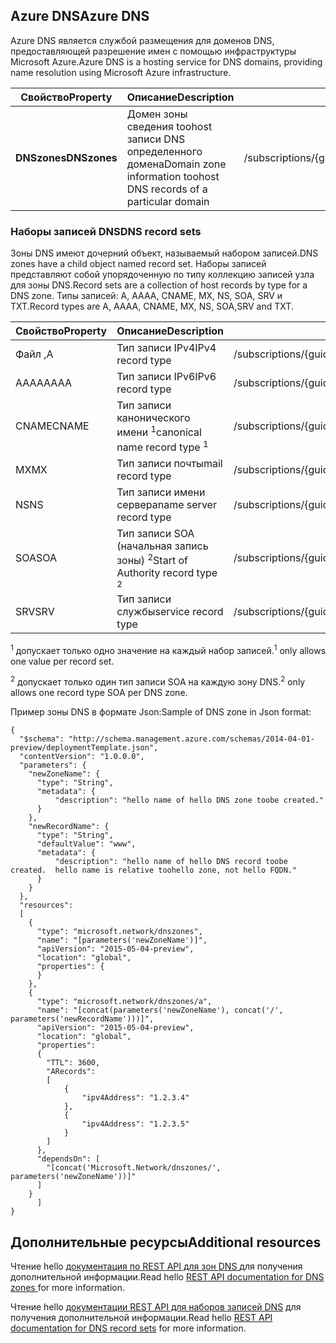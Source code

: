 ## <a name="azure-dns"></a><span data-ttu-id="818d2-101">Azure DNS</span><span class="sxs-lookup"><span data-stu-id="818d2-101">Azure DNS</span></span>
<span data-ttu-id="818d2-102">Azure DNS является службой размещения для доменов DNS, предоставляющей разрешение имен с помощью инфраструктуры Microsoft Azure.</span><span class="sxs-lookup"><span data-stu-id="818d2-102">Azure DNS is a hosting service for DNS domains, providing name resolution using Microsoft Azure infrastructure.</span></span>

| <span data-ttu-id="818d2-103">Свойство</span><span class="sxs-lookup"><span data-stu-id="818d2-103">Property</span></span> | <span data-ttu-id="818d2-104">Описание</span><span class="sxs-lookup"><span data-stu-id="818d2-104">Description</span></span> | <span data-ttu-id="818d2-105">Образец значения</span><span class="sxs-lookup"><span data-stu-id="818d2-105">Sample Value</span></span> |
| --- | --- | --- |
| <span data-ttu-id="818d2-106">**DNSzones**</span><span class="sxs-lookup"><span data-stu-id="818d2-106">**DNSzones**</span></span> |<span data-ttu-id="818d2-107">Домен зоны сведения toohost записи DNS определенного домена</span><span class="sxs-lookup"><span data-stu-id="818d2-107">Domain zone information toohost DNS records of a particular domain</span></span> |<span data-ttu-id="818d2-108">/subscriptions/{guid}/.../providers/Microsoft.Network/dnszones/contoso.com"</span><span class="sxs-lookup"><span data-stu-id="818d2-108">/subscriptions/{guid}/.../providers/Microsoft.Network/dnszones/contoso.com"</span></span> |

### <a name="dns-record-sets"></a><span data-ttu-id="818d2-109">Наборы записей DNS</span><span class="sxs-lookup"><span data-stu-id="818d2-109">DNS record sets</span></span>
<span data-ttu-id="818d2-110">Зоны DNS имеют дочерний объект, называемый набором записей.</span><span class="sxs-lookup"><span data-stu-id="818d2-110">DNS zones have a child object named record set.</span></span> <span data-ttu-id="818d2-111">Наборы записей представляют собой упорядоченную по типу коллекцию записей узла для зоны DNS.</span><span class="sxs-lookup"><span data-stu-id="818d2-111">Record sets are a collection of host records by type for a DNS zone.</span></span> <span data-ttu-id="818d2-112">Типы записей: A, AAAA, CNAME, MX, NS, SOA, SRV и TXT.</span><span class="sxs-lookup"><span data-stu-id="818d2-112">Record types are A, AAAA, CNAME, MX, NS, SOA,SRV and TXT.</span></span>

| <span data-ttu-id="818d2-113">Свойство</span><span class="sxs-lookup"><span data-stu-id="818d2-113">Property</span></span> | <span data-ttu-id="818d2-114">Описание</span><span class="sxs-lookup"><span data-stu-id="818d2-114">Description</span></span> | <span data-ttu-id="818d2-115">Образец значения</span><span class="sxs-lookup"><span data-stu-id="818d2-115">Sample value</span></span> |
| --- | --- | --- |
| <span data-ttu-id="818d2-116">Файл ,</span><span class="sxs-lookup"><span data-stu-id="818d2-116">A</span></span> |<span data-ttu-id="818d2-117">Тип записи IPv4</span><span class="sxs-lookup"><span data-stu-id="818d2-117">IPv4 record type</span></span> |<span data-ttu-id="818d2-118">/subscriptions/{guid}/.../providers/Microsoft.Network/dnszones/contoso.com/A/www</span><span class="sxs-lookup"><span data-stu-id="818d2-118">/subscriptions/{guid}/.../providers/Microsoft.Network/dnszones/contoso.com/A/www</span></span> |
| <span data-ttu-id="818d2-119">AAAA</span><span class="sxs-lookup"><span data-stu-id="818d2-119">AAAA</span></span> |<span data-ttu-id="818d2-120">Тип записи IPv6</span><span class="sxs-lookup"><span data-stu-id="818d2-120">IPv6 record type</span></span> |<span data-ttu-id="818d2-121">/subscriptions/{guid}/.../providers/Microsoft.Network/dnszones/contoso.com/AAAA/hostrecord</span><span class="sxs-lookup"><span data-stu-id="818d2-121">/subscriptions/{guid}/.../providers/Microsoft.Network/dnszones/contoso.com/AAAA/hostrecord</span></span> |
| <span data-ttu-id="818d2-122">CNAME</span><span class="sxs-lookup"><span data-stu-id="818d2-122">CNAME</span></span> |<span data-ttu-id="818d2-123">Тип записи канонического имени <sup>1</sup></span><span class="sxs-lookup"><span data-stu-id="818d2-123">canonical name record type <sup>1</sup></span></span> |<span data-ttu-id="818d2-124">/subscriptions/{guid}/.../providers/Microsoft.Network/dnszones/contoso.com/CNAME/www</span><span class="sxs-lookup"><span data-stu-id="818d2-124">/subscriptions/{guid}/.../providers/Microsoft.Network/dnszones/contoso.com/CNAME/www</span></span> |
| <span data-ttu-id="818d2-125">MX</span><span class="sxs-lookup"><span data-stu-id="818d2-125">MX</span></span> |<span data-ttu-id="818d2-126">Тип записи почты</span><span class="sxs-lookup"><span data-stu-id="818d2-126">mail record type</span></span> |<span data-ttu-id="818d2-127">/subscriptions/{guid}/.../providers/Microsoft.Network/dnszones/contoso.com/MX/mail</span><span class="sxs-lookup"><span data-stu-id="818d2-127">/subscriptions/{guid}/.../providers/Microsoft.Network/dnszones/contoso.com/MX/mail</span></span> |
| <span data-ttu-id="818d2-128">NS</span><span class="sxs-lookup"><span data-stu-id="818d2-128">NS</span></span> |<span data-ttu-id="818d2-129">Тип записи имени сервера</span><span class="sxs-lookup"><span data-stu-id="818d2-129">name server record type</span></span> |<span data-ttu-id="818d2-130">/subscriptions/{guid}/.../providers/Microsoft.Network/dnszones/contoso.com/NS/</span><span class="sxs-lookup"><span data-stu-id="818d2-130">/subscriptions/{guid}/.../providers/Microsoft.Network/dnszones/contoso.com/NS/</span></span> |
| <span data-ttu-id="818d2-131">SOA</span><span class="sxs-lookup"><span data-stu-id="818d2-131">SOA</span></span> |<span data-ttu-id="818d2-132">Тип записи SOA (начальная запись зоны) <sup>2</sup></span><span class="sxs-lookup"><span data-stu-id="818d2-132">Start of Authority record type <sup>2</sup></span></span> |<span data-ttu-id="818d2-133">/subscriptions/{guid}/.../providers/Microsoft.Network/dnszones/contoso.com/SOA</span><span class="sxs-lookup"><span data-stu-id="818d2-133">/subscriptions/{guid}/.../providers/Microsoft.Network/dnszones/contoso.com/SOA</span></span> |
| <span data-ttu-id="818d2-134">SRV</span><span class="sxs-lookup"><span data-stu-id="818d2-134">SRV</span></span> |<span data-ttu-id="818d2-135">Тип записи службы</span><span class="sxs-lookup"><span data-stu-id="818d2-135">service record type</span></span> |<span data-ttu-id="818d2-136">/subscriptions/{guid}/.../providers/Microsoft.Network/dnszones/contoso.com/SRV</span><span class="sxs-lookup"><span data-stu-id="818d2-136">/subscriptions/{guid}/.../providers/Microsoft.Network/dnszones/contoso.com/SRV</span></span> |

<span data-ttu-id="818d2-137"><sup>1</sup> допускает только одно значение на каждый набор записей.</span><span class="sxs-lookup"><span data-stu-id="818d2-137"><sup>1</sup> only allows one value per record set.</span></span>

<span data-ttu-id="818d2-138"><sup>2</sup> допускает только один тип записи SOA на каждую зону DNS.</span><span class="sxs-lookup"><span data-stu-id="818d2-138"><sup>2</sup> only allows one record type SOA per DNS zone.</span></span> 

<span data-ttu-id="818d2-139">Пример зоны DNS в формате Json:</span><span class="sxs-lookup"><span data-stu-id="818d2-139">Sample of DNS zone in Json format:</span></span>

    {
      "$schema": "http://schema.management.azure.com/schemas/2014-04-01-preview/deploymentTemplate.json",
      "contentVersion": "1.0.0.0",
      "parameters": {
        "newZoneName": {
          "type": "String",
          "metadata": {
              "description": "hello name of hello DNS zone toobe created."
          }
        },
        "newRecordName": {
          "type": "String",
          "defaultValue": "www",
          "metadata": {
              "description": "hello name of hello DNS record toobe created.  hello name is relative toohello zone, not hello FQDN."
          }
        }
      },
      "resources": 
      [
        {
          "type": "microsoft.network/dnszones",
          "name": "[parameters('newZoneName')]",
          "apiVersion": "2015-05-04-preview",
          "location": "global",
          "properties": {
          }
        },
        {
          "type": "microsoft.network/dnszones/a",
          "name": "[concat(parameters('newZoneName'), concat('/', parameters('newRecordName')))]",
          "apiVersion": "2015-05-04-preview",
          "location": "global",
          "properties": 
          {
            "TTL": 3600,
            "ARecords": 
            [
                {
                    "ipv4Address": "1.2.3.4"
                },
                {
                    "ipv4Address": "1.2.3.5"
                }
            ]
          },
          "dependsOn": [
            "[concat('Microsoft.Network/dnszones/', parameters('newZoneName'))]"
          ]
        }
          ]
    }

## <a name="additional-resources"></a><span data-ttu-id="818d2-140">Дополнительные ресурсы</span><span class="sxs-lookup"><span data-stu-id="818d2-140">Additional resources</span></span>
<span data-ttu-id="818d2-141">Чтение hello [документация по REST API для зон DNS ](https://msdn.microsoft.com/library/azure/mt130626.aspx) для получения дополнительной информации.</span><span class="sxs-lookup"><span data-stu-id="818d2-141">Read hello [REST API documentation for DNS zones ](https://msdn.microsoft.com/library/azure/mt130626.aspx) for more information.</span></span>

<span data-ttu-id="818d2-142">Чтение hello [документации REST API для наборов записей DNS](https://msdn.microsoft.com/library/azure/mt130627.aspx) для получения дополнительной информации.</span><span class="sxs-lookup"><span data-stu-id="818d2-142">Read hello [REST API documentation for DNS record sets](https://msdn.microsoft.com/library/azure/mt130627.aspx) for more information.</span></span>

